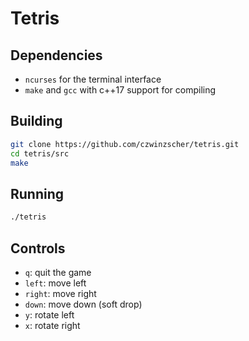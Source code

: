 # Tetris

## Dependencies
- `ncurses` for the terminal interface
- `make` and `gcc` with c++17 support for compiling

## Building
```bash
git clone https://github.com/czwinzscher/tetris.git
cd tetris/src
make
```

## Running
```bash
./tetris
```

## Controls
- `q`: quit the game
- `left`: move left
- `right`: move right
- `down`: move down (soft drop)
- `y`: rotate left
- `x`: rotate right
